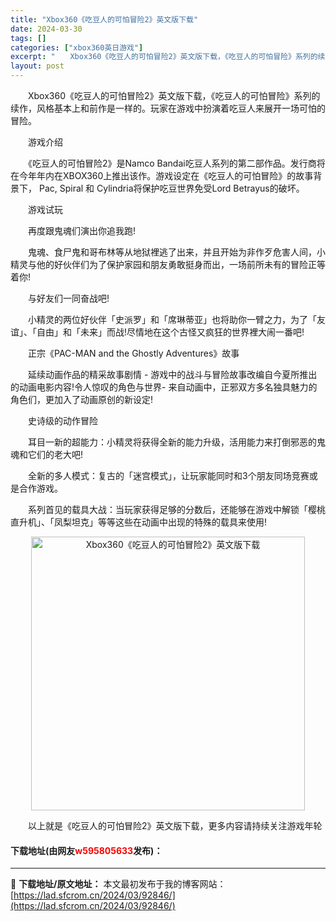```yaml
---
title: "Xbox360《吃豆人的可怕冒险2》英文版下载"
date: 2024-03-30
tags: []
categories: ["xbox360英日游戏"]
excerpt: "　　Xbox360《吃豆人的可怕冒险2》英文版下载，《吃豆人的可怕冒险》系列的续作，风格基本上和前作是一样的。玩家在游戏中扮演着吃豆人来展开一场可怕的冒险。 　　游戏介绍 　　《吃豆人的可怕冒险2》是Namco Bandai吃豆人系列的第二部作品。发行商将在今年年内在XBOX360上推出该作。游戏设&hellip;"
layout: post
---
```


 <p>　　Xbox360《吃豆人的可怕冒险2》英文版下载，《吃豆人的可怕冒险》系列的续作，风格基本上和前作是一样的。玩家在游戏中扮演着吃豆人来展开一场可怕的冒险。</p> <p>　　游戏介绍</p> <p>　　《吃豆人的可怕冒险2》是Namco Bandai吃豆人系列的第二部作品。发行商将在今年年内在XBOX360上推出该作。游戏设定在《吃豆人的可怕冒险》的故事背景下， Pac, Spiral 和 Cylindria将保护吃豆世界免受Lord Betrayus的破坏。</p> <p>　　游戏试玩</p> <p>　　再度跟鬼魂们演出你追我跑!</p> <p>　　鬼魂、食尸鬼和哥布林等从地狱裡逃了出来，并且开始为非作歹危害人间，小精灵与他的好伙伴们为了保护家园和朋友勇敢挺身而出，一场前所未有的冒险正等着你!</p> <p>　　与好友们一同奋战吧!</p> <p>　　小精灵的两位好伙伴「史派罗」和「席琳蒂亚」也将助你一臂之力，为了「友谊」、「自由」和「未来」而战!尽情地在这个古怪又疯狂的世界裡大闹一番吧!</p> <p>　　正宗《PAC-MAN and the Ghostly Adventures》故事</p> <p>　　延续动画作品的精采故事剧情 - 游戏中的战斗与冒险故事改编自今夏所推出的动画电影内容!令人惊叹的角色与世界- 来自动画中，正邪双方多名独具魅力的角色们，更加入了动画原创的新设定!</p> <p>　　史诗级的动作冒险</p> <p>　　耳目一新的超能力：小精灵将获得全新的能力升级，活用能力来打倒邪恶的鬼魂和它们的老大吧!</p> <p>　　全新的多人模式：复古的「迷宫模式」，让玩家能同时和3个朋友同场竞赛或是合作游戏。</p> <p>　　系列首见的载具大战：当玩家获得足够的分数后，还能够在游戏中解锁「樱桃直升机」、「凤梨坦克」等等这些在动画中出现的特殊的载具来使用!</p> <p align="center"><img align="" border="0" src="https://lad.sfcrom.cn/wp-content/uploads/2024/03/20240330_6607d567a2805.jpg" width="438" alt="Xbox360《吃豆人的可怕冒险2》英文版下载" /></p> <p>　　以上就是《吃豆人的可怕冒险2》英文版下载，更多内容请持续关注游戏年轮</p> <p><h4>下载地址(由网友<font color="red">w595805633</font>发布)：</h4></p> 

---
📖 **下载地址/原文地址：** 本文最初发布于我的博客网站：[https://lad.sfcrom.cn/2024/03/92846/](https://lad.sfcrom.cn/2024/03/92846/)
